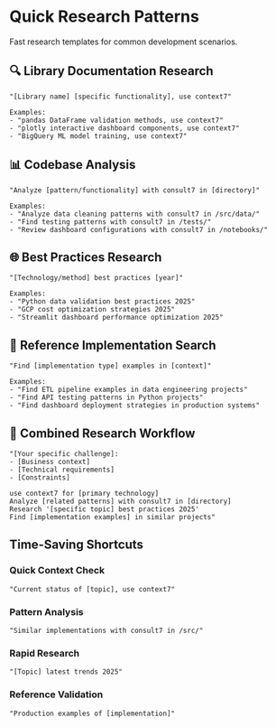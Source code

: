 # Quick Research Patterns

Fast research templates for common development scenarios.

## 🔍 Library Documentation Research
```
"[Library name] [specific functionality], use context7"

Examples:
- "pandas DataFrame validation methods, use context7"
- "plotly interactive dashboard components, use context7"
- "BigQuery ML model training, use context7"
```

## 📊 Codebase Analysis
```
"Analyze [pattern/functionality] with consult7 in [directory]"

Examples:
- "Analyze data cleaning patterns with consult7 in /src/data/"
- "Find testing patterns with consult7 in /tests/"
- "Review dashboard configurations with consult7 in /notebooks/"
```

## 🌐 Best Practices Research
```
"[Technology/method] best practices [year]"

Examples:
- "Python data validation best practices 2025"
- "GCP cost optimization strategies 2025"
- "Streamlit dashboard performance optimization 2025"
```

## 📂 Reference Implementation Search
```
"Find [implementation type] examples in [context]"

Examples:
- "Find ETL pipeline examples in data engineering projects"
- "Find API testing patterns in Python projects"
- "Find dashboard deployment strategies in production systems"
```

## 🚀 Combined Research Workflow
```
"[Your specific challenge]:
- [Business context]
- [Technical requirements]
- [Constraints]

use context7 for [primary technology]
Analyze [related patterns] with consult7 in [directory]
Research '[specific topic] best practices 2025'
Find [implementation examples] in similar projects"
```

## Time-Saving Shortcuts

### Quick Context Check
`"Current status of [topic], use context7"`

### Pattern Analysis
`"Similar implementations with consult7 in /src/"`

### Rapid Research
`"[Topic] latest trends 2025"`

### Reference Validation
`"Production examples of [implementation]"`
